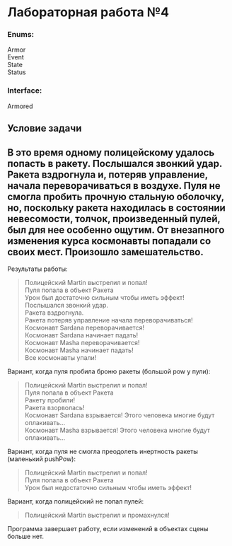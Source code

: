 # Лабораторная работа №4

### Enums:<br>
Armor<br>
Event<br>
State<br>
Status<br>
### Interface:
Armored<br>

Условие задачи
---
В это время одному полицейскому удалось попасть в ракету. Послышался звонкий удар. Ракета вздрогнула и, потеряв управление, начала переворачиваться в воздухе. Пуля не смогла пробить прочную стальную оболочку, но, поскольку ракета находилась в состоянии невесомости, толчок, произведенный пулей, был для нее особенно ощутим. От внезапного изменения курса космонавты попадали со своих мест. Произошло замешательство.
---
Результаты работы:<br>
>Полицейский Martin выстрелил и попал!<br>
Пуля попала в объект Ракета<br>
Урон был достаточно сильным чтобы иметь эффект!<br>
Послышался звонкий удар.<br>
Ракета вздрогнула.<br>
Ракета потеряв управление начала переворачиваться!<br>
Космонавт Sardana переворачивается!<br>
Космонавт Sardana начинает падать!<br>
Космонавт Masha переворачивается!<br>
Космонавт Masha начинает падать!<br>
>Все космонавты упали!<br>

Вариант, когда пуля пробила броню ракеты (большой pow у пули):
>Полицейский Martin выстрелил и попал!<br>
Пуля попала в объект Ракета<br>
Ракету пробили!<br>
Ракета взорволась!<br>
Космонавт Sardana взрывается! Этого человека многие будут оплакивать...<br>
Космонавт Masha взрывается! Этого человека многие будут оплакивать...<br>

Вариант, когда пуля не смогла преодолеть инертность ракеты (маленький pushPow):
>Полицейский Martin выстрелил и попал!<br>
Пуля попала в объект Ракета<br>
Урон был недостаточно сильным чтобы иметь эффект!<br>

Вариант, когда полицейский не попал пулей:
>Полицейский Martin выстрелил и промахнулся!

Программа завершает работу, если изменений в объектах сцены больше нет.
